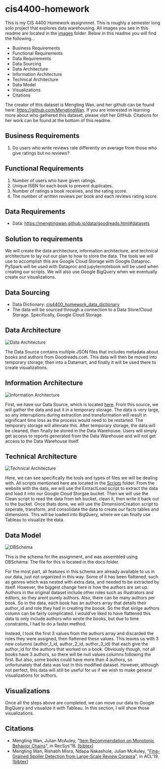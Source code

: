 # cis4400-homework
This is my CIS 4400 Homework assignmnet. This is roughly a semester long solo project that explores data warehousing. All images you see in this readme are located in the [images](https://github.com/markpedraza/cis-4400-homework/tree/main/Images) folder. Below in this readme you will find the following... 
- Business Requirements
- Functional Requirements
- Data Requirements
- Data Sourcing
- Data Architecture
- Information Architecture
- Technical Architecture
- Data Model
- Visualizations
- Citations

The creator of this dataset is Mengting Wan, and her github can be found here: https://github.com/MengtingWan. If you are interested in learning more about who gathered this dataset, please visit her GitHub. Citations for her work can be found at the bottom of this readme.


## Business Requirements
1. Do users who write reviews rate differently on average from those who give ratings but no reviews?

## Functional Requirements
1. Number of users who have given ratings.
2. Unique ISBN for each book to prevent duplicates.
3. Number of ratings a book receives, and the rating score.
4. The number of written reviews per book and each reviews rating score.

## Data Requirements
- Data: https://mengtingwan.github.io/data/goodreads.html#datasets

## Solution to requirements
We will create the data architecture, information architecture, and technical architecture to lay out our plan to how to store the data. The tools we will use to accomplish this are Google Cloud Storage with Google Dataproc. PySpark will be used with Dataproc and jupyternotebook will be used when creating our scripts. We will also use Google BigQuery when we eventually create our visualizations. 

## Data Sourcing
- Data Dictionary: [cis4400_homework_data_dictionary](https://docs.google.com/spreadsheets/d/1jkoinxbfRpTWLr55Vq4RB_nFU3xyZ6ytug9vWEJ8YIY/edit?usp=sharing)
- The data will be sourced through a connection to a Data Store/Cloud Storage. Specifically, Google Cloud Storage. 

## Data Architecture
![Data Architecture](https://github.com/markpedraza/cis-4400-homework/blob/main/Images/Data%20Architecture.png)

The Data Source contains multiple JSON files that includes metadata about books and authors from Goodreads.com. This data will then be moved into temporary storage, then into a Datamart, and finally it will be used there to create visualizations. 

## Information Architecture
![Information Architecture](https://github.com/markpedraza/cis-4400-homework/blob/main/Images/Information%20Architecture.png)

First, we have our Data Source, which is located [here](https://mengtingwan.github.io/data/goodreads.html#datasets). From this source, we will gather the data and put it in a temporary storage. The data is very large, so any interruptions during extraction and transformation will result in significant time loss as the process would need to be restarted. The temporary storage will alleviate this. After temporary storage, the data will be cleaned, then finally be stored in the Data Warehouse.
Users will simply get access to reports generated from the Data Warehouse and will not get access to the Data Warehouse itself. 

## Technical Architecture
![Technical Architecture](https://github.com/markpedraza/cis-4400-homework/blob/main/Images/Technical%20Architecture.png)

Here, we can see specifically the tools and types of files we will be dealing with. All scripts mentioned here are located in the [Scripts](https://github.com/markpedraza/cis-4400-homework/tree/main/Scripts) folder. From the website with the data, we will use the ExtractLoad script to extract the data and load it into our Google Cloud Storgae bucket. Then we will use the Clean script to read the data from teh bucket, clean it, then write it back out to the bucket. Once thats done, we will use the DimensionCreation script to seperate, transform, and consolidate the data to create our facts tables and dimensions. This will be loaded into BigQuery, where we can finally use Tableau to visualize the data. 

## Data Model
![DBSchema](https://github.com/markpedraza/cis-4400-homework/blob/main/Images/DBSchema.png)

This is the schema for the assignment, and was assembled using DBSchema. The file for this is located in the docs folder.

For the most part, all features in this schema are already available to us in our data, just not organized in this way. Some of it has been flattened, such as genres which was nested with extra data, and needed to be extracted by itself. However, the biggest change here is how the authors are set up. Authors in the original dataset include other roles such as illustrators and editors, so they arent purely authors. Also, there can be many authors per book. So in the data, each book has an authors array that details their author_id and role they had in creating the boook. So the that sinlge authors column can be fairly complicated. I would've liked to have flattened this data to only include authors who wrote the books, but due to time constraints, I had to do a faster method. 
 
Instead, I took the first 3 values from the authors array and discarded the roles they were assigned, then flattened these values. This leaves us with 3 new columns (author_1_id, author_2_id, author_3_id) that each give the author_id for the authors that worked on a book. Obviously though, not all books have 3 authors, so there will be null values columns following the first. But also, some books could have more than 4 authors, so unfortunately that data was lost in this modified dataset. However, although not perfect, this data will still be useful for us if we wish to make general visualizations for authors. 

## Visualizations
Once all the steps above are completed, we can move our data to Google BigQuery and visualize it with Tableau. In this section, I will show those visualizations. 

## Citations 

- Mengting Wan, Julian McAuley, "[Item Recommendation on Monotonic Behavior Chains](https://github.com/MengtingWan/mengtingwan.github.io/raw/master/paper/recsys18_mwan.pdf)", in RecSys'18. [[bibtex](https://dblp.uni-trier.de/rec/bibtex/conf/recsys/WanM18)]
- Mengting Wan, Rishabh Misra, Ndapa Nakashole, Julian McAuley, "[Fine-Grained Spoiler Detection from Large-Scale Review Corpora](https://github.com/MengtingWan/mengtingwan.github.io/raw/master/paper/acl19_mwan.pdf)", in ACL'19. [[bibtex](https://dblp.uni-trier.de/rec/bibtex/conf/acl/WanMNM19)]
